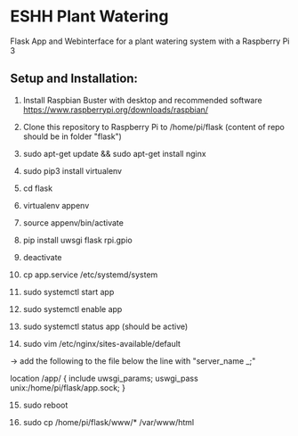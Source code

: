 
# ESHH Plant Watering

Flask App and Webinterface for a plant watering system with a Raspberry Pi 3


## Setup and Installation:

1. Install Raspbian Buster with desktop and recommended software
https://www.raspberrypi.org/downloads/raspbian/

2. Clone this repository to Raspberry Pi to /home/pi/flask (content of repo should be in folder "flask")

3. sudo apt-get update && sudo apt-get install nginx

4. sudo pip3 install virtualenv

5. cd flask

6. virtualenv appenv
7. source appenv/bin/activate
8. pip install uwsgi flask rpi.gpio
9. deactivate

10. cp app.service /etc/systemd/system

11. sudo systemctl start app
12. sudo systemctl enable app
13. sudo systemctl status app (should be active)

14. sudo vim /etc/nginx/sites-available/default

-> add the following to the file below the line with "server_name _;"

location /app/ {
	include uwsgi_params;
	uswgi_pass unix:/home/pi/flask/app.sock;
}


15. sudo reboot

16. sudo cp /home/pi/flask/www/* /var/www/html



